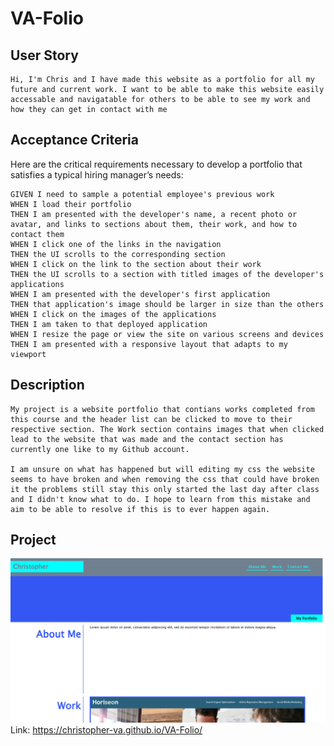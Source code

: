 # VA-Folio
## User Story

```
Hi, I'm Chris and I have made this website as a portfolio for all my future and current work. I want to be able to make this website easily accessable and navigatable for others to be able to see my work and how they can get in contact with me
```
## Acceptance Criteria

Here are the critical requirements necessary to develop a portfolio that satisfies a typical hiring manager’s needs:

```
GIVEN I need to sample a potential employee's previous work
WHEN I load their portfolio
THEN I am presented with the developer's name, a recent photo or avatar, and links to sections about them, their work, and how to contact them
WHEN I click one of the links in the navigation
THEN the UI scrolls to the corresponding section
WHEN I click on the link to the section about their work
THEN the UI scrolls to a section with titled images of the developer's applications
WHEN I am presented with the developer's first application
THEN that application's image should be larger in size than the others
WHEN I click on the images of the applications
THEN I am taken to that deployed application
WHEN I resize the page or view the site on various screens and devices
THEN I am presented with a responsive layout that adapts to my viewport
```

## Description

```
My project is a website portfolio that contians works completed from this course and the header list can be clicked to move to their respective section. The Work section contains images that when clicked lead to the website that was made and the contact section has currently one like to my Github account.

I am unsure on what has happened but will editing my css the website seems to have broken and when removing the css that could have broken it the problems still stay this only started the last day after class and I didn't know what to do. I hope to learn from this mistake and aim to be able to resolve if this is to ever happen again.
```

## Project
![VA-Folio](./Assets/Images/VA-Folio.PNG)
Link: https://christopher-va.github.io/VA-Folio/